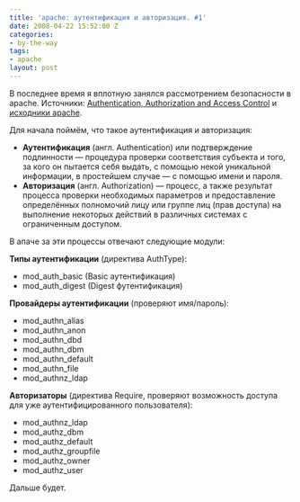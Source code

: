 ```yaml
---
title: 'apache: аутентификация и авторизация. #1'
date: 2008-04-22 15:52:00 Z
categories:
- by-the-way
tags:
- apache
layout: post
---
```


В последнее время я вплотную занялся рассмотрением безопасности в apache. Источники: [Authentication, Authorization and Access Control](http://httpd.apache.org/docs/2.2/howto/auth.html) и [исходники apache](http://archive.apache.org/dist/httpd/).

Для начала поймём, что такое аутентификация и авторизация:

* **Аутентификация** (англ. Authentication) или подтверждение подлинности — процедура проверки соответствия субъекта и того, за кого он пытается себя выдать, с помощью некой уникальной информации, в простейшем случае — с помощью имени и пароля.
* **Авторизация** (англ. Authorization) — процесс, а также результат процесса проверки необходимых параметров и предоставление определённых полномочий лицу или группе лиц (прав доступа) на выполнение некоторых действий в различных системах с ограниченным доступом.

В апаче за эти процессы отвечают следующие модули:

**Типы аутентификации** (директива AuthType):

*	mod_auth_basic (Basic аутентификация)
*	mod_auth_digest (Digest футентификация)


**Провайдеры аутентификации** (проверяют имя/пароль):

*	mod_authn_alias
*	mod_authn_anon
*	mod_authn_dbd
*	mod_authn_dbm
*	mod_authn_default
*	mod_authn_file
*	mod_authnz_ldap


**Авторизаторы** (директива Require, проверяют возможность доступа для уже аутентифицированного пользователя):

*	mod_authnz_ldap
*	mod_authz_dbm
*	mod_authz_default
*	mod_authz_groupfile
*	mod_authz_owner
*	mod_authz_user


Дальше будет.

